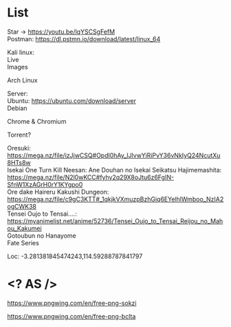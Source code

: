# List

Star -> https://youtu.be/lqYSCSgFefM \
Postman: https://dl.pstmn.io/download/latest/linux_64

Kali linux: \
Live \
Images 

Arch Linux

Server: \
Ubuntu: https://ubuntu.com/download/server \
Debian

Chrome & Chromium

Torrent?


Oresuki: https://mega.nz/file/izJjwCSQ#Opdl0hAy_IJlvwYiRiPvY36vNkIyQ24NcutXu8HTs8w \
Isekai One Turn Kill Neesan: Ane Douhan no Isekai Seikatsu Hajimemashita: https://mega.nz/file/N2l0wKCC#fyhy2q29X8oJtu6z6FgIN-SfnW1XzAGrH0rY1KYgpo0 \
Ore dake Haireru Kakushi Dungeon: https://mega.nz/file/c9gC3KTT#_1qkjkVXmuzpBzhGiq6EYelhlWmboo_NzIA2ogCWK38 \
Tensei Oujo to Tensai....: https://myanimelist.net/anime/52736/Tensei_Oujo_to_Tensai_Reijou_no_Mahou_Kakumei \
Gotoubun no Hanayome \
Fate Series

Loc: -3.281381845474243,114.59288787841797 

# <? AS />
https://www.pngwing.com/en/free-png-sokzi

https://www.pngwing.com/en/free-png-bclta
